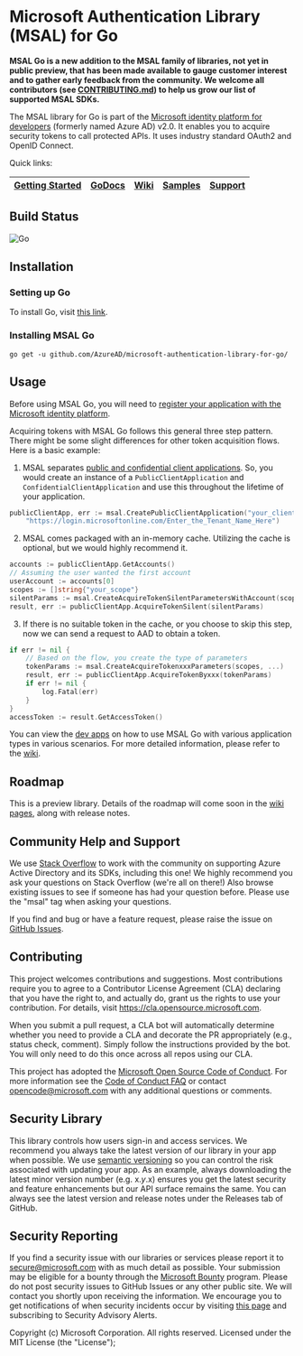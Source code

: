 # Microsoft Authentication Library (MSAL) for Go

**MSAL Go is a new addition to the MSAL family of libraries, not yet in public preview, that has been made available to gauge customer interest and to gather early feedback from the community. We welcome all contributors (see [CONTRIBUTING.md](https://github.com/AzureAD/microsoft-authentication-library-for-go/blob/dev/CONTRIBUTING.md)) to help us grow our list of supported MSAL SDKs.**

The MSAL library for Go is part of the [Microsoft identity platform for developers](https://aka.ms/aaddevv2) (formerly named Azure AD) v2.0. It enables you to acquire security tokens to call protected APIs. It uses industry standard OAuth2 and OpenID Connect.

Quick links:

| [Getting Started](https://docs.microsoft.com/azure/active-directory/develop/#quickstarts) | [GoDocs](https://godoc.org/github.com/AzureAD/microsoft-authentication-library-for-go/msal) | [Wiki](https://github.com/AzureAD/microsoft-authentication-library-for-go/wiki) | [Samples](https://github.com/AzureAD/microsoft-authentication-library-for-go/tree/dev/examples) | [Support](README.md#community-help-and-support) |
| ------------------------------------------------------------------------------------------------------- | --------------------------------------------------------------------------------------------------------------------------------------------------- | ------------------------------------------------------------------------------------------ | ------------------------------------------------------------------------------------------------------------------ | ------------------------------------------------------------------------------------------------------------------ | 

## Build Status

![Go](https://github.com/AzureAD/microsoft-authentication-library-for-go/workflows/Go/badge.svg?branch=dev)

## Installation

### Setting up Go
To install Go, visit [this link](https://golang.org/dl/).

### Installing MSAL Go
`go get -u github.com/AzureAD/microsoft-authentication-library-for-go/`

## Usage
Before using MSAL Go, you will need to [register your application with the Microsoft identity platform](https://docs.microsoft.com/azure/active-directory/develop/quickstart-v2-register-an-app).

Acquiring tokens with MSAL Go follows this general three step pattern. There might be some slight differences for other token acquisition flows. Here is a basic example:
1. MSAL separates [public and confidential client applications](https://tools.ietf.org/html/rfc6749#section-2.1). So, you would create an instance of a `PublicClientApplication` and `ConfidentialClientApplication` and use this throughout the lifetime of your application.
```go
publicClientApp, err := msal.CreatePublicClientApplication("your_client_id",
    "https://login.microsoftonline.com/Enter_the_Tenant_Name_Here")
```

2. MSAL comes packaged with an in-memory cache. Utilizing the cache is optional, but we would highly recommend it.
```go
accounts := publicClientApp.GetAccounts()
// Assuming the user wanted the first account
userAccount := accounts[0]
scopes := []string{"your_scope"}
silentParams := msal.CreateAcquireTokenSilentParametersWithAccount(scopes, userAccount)
result, err := publicClientApp.AcquireTokenSilent(silentParams)
```

3. If there is no suitable token in the cache, or you choose to skip this step, now we can send a request to AAD to obtain a token. 
```go
if err != nil {
    // Based on the flow, you create the type of parameters
    tokenParams := msal.CreateAcquireTokenxxxParameters(scopes, ...)
    result, err := publicClientApp.AcquireTokenByxxx(tokenParams)
    if err != nil {
        log.Fatal(err)
    }
}
accessToken := result.GetAccessToken()
```

You can view the [dev apps](https://github.com/AzureAD/microsoft-authentication-library-for-go/tree/dev/test/devapps) on how to use MSAL Go with various application types in various scenarios. For more detailed information, please refer to the [wiki](https://github.com/AzureAD/microsoft-authentication-library-for-go/wiki).

## Roadmap

This is a preview library. Details of the roadmap will come soon in the [wiki pages](https://github.com/AzureAD/microsoft-authentication-library-for-go/wiki), along with release notes.

## Community Help and Support

We use [Stack Overflow](http://stackoverflow.com/questions/tagged/msal) to work with the community on supporting Azure Active Directory and its SDKs, including this one! We highly recommend you ask your questions on Stack Overflow (we're all on there!) Also browse existing issues to see if someone has had your question before. Please use the "msal" tag when asking your questions.

If you find and bug or have a feature request, please raise the issue on [GitHub Issues](https://github.com/AzureAD/microsoft-authentication-library-for-go/issues).

## Contributing

This project welcomes contributions and suggestions.  Most contributions require you to agree to a
Contributor License Agreement (CLA) declaring that you have the right to, and actually do, grant us
the rights to use your contribution. For details, visit https://cla.opensource.microsoft.com.

When you submit a pull request, a CLA bot will automatically determine whether you need to provide
a CLA and decorate the PR appropriately (e.g., status check, comment). Simply follow the instructions
provided by the bot. You will only need to do this once across all repos using our CLA.

This project has adopted the [Microsoft Open Source Code of Conduct](https://opensource.microsoft.com/codeofconduct/).
For more information see the [Code of Conduct FAQ](https://opensource.microsoft.com/codeofconduct/faq/) or
contact [opencode@microsoft.com](mailto:opencode@microsoft.com) with any additional questions or comments.

## Security Library

This library controls how users sign-in and access services. We recommend you always take the latest version of our library in your app when possible. We use [semantic versioning](http://semver.org) so you can control the risk associated with updating your app. As an example, always downloading the latest minor version number (e.g. x.*y*.x) ensures you get the latest security and feature enhancements but our API surface remains the same. You can always see the latest version and release notes under the Releases tab of GitHub.

## Security Reporting

If you find a security issue with our libraries or services please report it to [secure@microsoft.com](mailto:secure@microsoft.com) with as much detail as possible. Your submission may be eligible for a bounty through the [Microsoft Bounty](http://aka.ms/bugbounty) program. Please do not post security issues to GitHub Issues or any other public site. We will contact you shortly upon receiving the information. We encourage you to get notifications of when security incidents occur by visiting [this page](https://technet.microsoft.com/en-us/security/dd252948) and subscribing to Security Advisory Alerts.

Copyright (c) Microsoft Corporation.  All rights reserved. Licensed under the MIT License (the "License");


